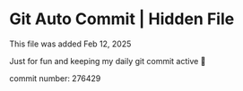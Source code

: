# Git Auto Commit | Hidden File

This file was added Feb 12, 2025

Just for fun and keeping my daily git commit active 🤪

commit number: 276429
